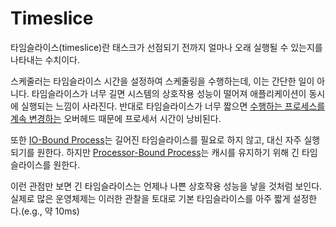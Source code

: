 # Timeslice
타임슬라이스(timeslice)란 태스크가 선점되기 전까지 얼마나 오래 실행될 수 있는지를 나타내는 수치이다. 

스케줄러는 타임슬라이스 시간을 설정하여 스케줄링을 수행하는데, 이는 간단한 일이 아니다. 타임슬라이스가 너무 길면 시스템의 상호작용 성능이 떨어져 애플리케이션이 동시에 실행되는 느낌이 사라진다. 반대로 타임슬라이스가 너무 짧으면 [수행하는 프로세스를 계속 변경하는](../Process/Context%20Switch.md) 오버헤드 때문에 프로세서 시간이 낭비된다.

또한 [IO-Bound Process](../Process/IO-Bound%20Process.md)는 길어진 타임슬라이스를 필요로 하지 않고, 대신 자주 실행되기를 원한다. 하지만 [Processor-Bound Process](../Process/Processor-Bound%20Process.md)는 캐시를 유지하기 위해 긴 타임슬라이스를 원한다.

이런 관점만 보면 긴 타임슬라이스는 언제나 나쁜 상호작용 성능을 낳을 것처럼 보인다. 실제로 많은 운영체제는 이러한 관찰을 토대로 기본 타임슬라이스를 아주 짧게 설정한다.(e.g., 약 10ms)